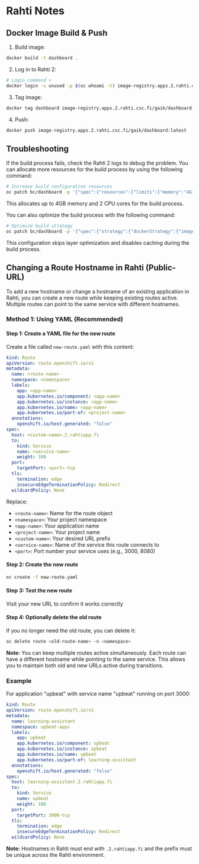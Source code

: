 # Rahti Notes

## Docker Image Build & Push

1. Build image:

```bash
docker build -t dashboard .
```

2. Log in to Rahti 2:

```bash
# Login command +
docker login -u unused -p $(oc whoami -t) image-registry.apps.2.rahti.csc.fi
```

3. Tag image:

```bash
docker tag dashboard image-registry.apps.2.rahti.csc.fi/gaik/dashboard:latest
```

4. Push:

```bash
docker push image-registry.apps.2.rahti.csc.fi/gaik/dashboard:latest
```

## Troubleshooting

If the build process fails, check the Rahti 2 logs to debug the problem. You can allocate more resources for the build process by using the following command:

```bash
# Increase build configuration resources
oc patch bc/dashboard -p '{"spec":{"resources":{"limits":{"memory":"4Gi","cpu":"2"},"requests":{"memory":"2Gi","cpu":"1"}}}}'
```

This allocates up to 4GB memory and 2 CPU cores for the build process.

You can also optimize the build process with the following command:

```bash
# Optimize build strategy
oc patch bc/dashboard -p '{"spec":{"strategy":{"dockerStrategy":{"imageOptimizationPolicy":"SkipLayers","noCache":true}}}}'
```

This configuration skips layer optimization and disables caching during the build process.

## Changing a Route Hostname in Rahti (Public-URL)

To add a new hostname or change a hostname of an existing application in Rahti, you can create a new route while keeping existing routes active. Multiple routes can point to the same service with different hostnames.

### Method 1: Using YAML (Recommended)

#### Step 1: Create a YAML file for the new route

Create a file called `new-route.yaml` with this content:

```yaml
kind: Route
apiVersion: route.openshift.io/v1
metadata:
  name: <route-name>
  namespace: <namespace>
  labels:
    app: <app-name>
    app.kubernetes.io/component: <app-name>
    app.kubernetes.io/instance: <app-name>
    app.kubernetes.io/name: <app-name>
    app.kubernetes.io/part-of: <project-name>
  annotations:
    openshift.io/host.generated: "false"
spec:
  host: <custom-name>.2.rahtiapp.fi
  to:
    kind: Service
    name: <service-name>
    weight: 100
  port:
    targetPort: <port>-tcp
  tls:
    termination: edge
    insecureEdgeTerminationPolicy: Redirect
  wildcardPolicy: None
```

Replace:

- `<route-name>`: Name for the route object
- `<namespace>`: Your project namespace
- `<app-name>`: Your application name
- `<project-name>`: Your project name
- `<custom-name>`: Your desired URL prefix
- `<service-name>`: Name of the service this route connects to
- `<port>`: Port number your service uses (e.g., 3000, 8080)

#### Step 2: Create the new route

```bash
oc create -f new-route.yaml
```

#### Step 3: Test the new route

Visit your new URL to confirm it works correctly

#### Step 4: Optionally delete the old route

If you no longer need the old route, you can delete it:

```bash
oc delete route <old-route-name> -n <namespace>
```

**Note:** You can keep multiple routes active simultaneously. Each route can have a different hostname while pointing to the same service. This allows you to maintain both old and new URLs active during transitions.

### Example

For application "upbeat" with service name "upbeat" running on port 3000:

```yaml
kind: Route
apiVersion: route.openshift.io/v1
metadata:
  name: learning-assistant
  namespace: upbeat-apps
  labels:
    app: upbeat
    app.kubernetes.io/component: upbeat
    app.kubernetes.io/instance: upbeat
    app.kubernetes.io/name: upbeat
    app.kubernetes.io/part-of: learning-assistant
  annotations:
    openshift.io/host.generated: "false"
spec:
  host: learning-assistant.2.rahtiapp.fi
  to:
    kind: Service
    name: upbeat
    weight: 100
  port:
    targetPort: 3000-tcp
  tls:
    termination: edge
    insecureEdgeTerminationPolicy: Redirect
  wildcardPolicy: None
```

**Note:** Hostnames in Rahti must end with `.2.rahtiapp.fi` and the prefix must be unique across the Rahti environment.
